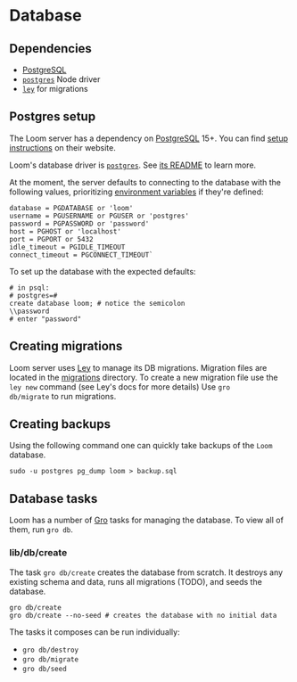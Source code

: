 # Database

## Dependencies

* <a href="https://www.postgresql.org">PostgreSQL</a></li>
* <a href="https://github.com/porsager/postgres"><code>postgres</code></a> Node driver</li>
* <a href="https://github.com/lukeed/ley"><code>ley</code></a> for migrations

## Postgres setup

The Loom server has a dependency on <a href="https://www.postgresql.org">PostgreSQL</a> 15+. You
		can find
		<a href="https://www.postgresql.org/download/">setup instructions</a> on their website.
	</p>
	<p>
		Loom's database driver is <a href="https://github.com/porsager/postgres"
			><code>postgres</code></a
		>. See <a href="https://github.com/porsager/postgres#readme">its README</a> to learn more.
	</p>
	<p>
		At the moment, the server defaults to connecting to the database with the following values,
		prioritizing
		<a href="https://vitejs.dev/guide/env-and-mode.html#env-variables">environment variables</a> if they're
		defined:
	</p>

```
database = PGDATABASE or 'loom'
username = PGUSERNAME or PGUSER or 'postgres'
password = PGPASSWORD or 'password'
host = PGHOST or 'localhost'
port = PGPORT or 5432
idle_timeout = PGIDLE_TIMEOUT
connect_timeout = PGCONNECT_TIMEOUT`
```

To set up the database with the expected defaults:</p>

```sudo -u postgres psql
# in psql:
# postgres=#
create database loom; # notice the semicolon
\\password
# enter "password"
```

## Creating migrations

Loom server uses <a href="https://github.com/lukeed/ley">Ley</a> to manage its DB migrations.
		Migration files are located in the
		<a href="https://github.com/getloom/loom/tree/main/src/lib/db/migrations">migrations</a>
		directory. To create a new migration file use the <code>ley new</code> command (see Ley's docs
		for more details) Use <code>gro db/migrate</code> to run migrations.

## Creating backups</h3>
Using the following command one can quickly take backups of the <code>Loom</code> database.</p>

```sudo -u postgres pg_dump loom > backup.sql```

## Database tasks</h3>

Loom has a number of <a href="https://github.com/grogarden/gro">Gro</a> tasks for managing the
		database. To view all of them, run <code>gro db</code>.

### lib/db/create

The task <code>gro db/create</code> creates the database from scratch. It destroys any existing schema
		and data, runs all migrations (TODO), and seeds the database.
```
gro db/create
gro db/create --no-seed # creates the database with no initial data
```

The tasks it composes can be run individually:

* <code>gro db/destroy</code>
* <code>gro db/migrate</code>
* <code>gro db/seed</code>